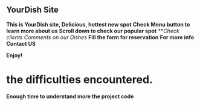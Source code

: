 ## YourDish Site

****This is YourDish site, Delicious, hottest new spot****
**Check Menu button to learn more about us**
**Scroll down to check our popular spot**
***Check clients Comments on our Dishes*
**Fill the form for reservation**
**For more info Contact US**

****Enjoy!****

# the difficulties encountered.

**Enough time to understand more the project code**
